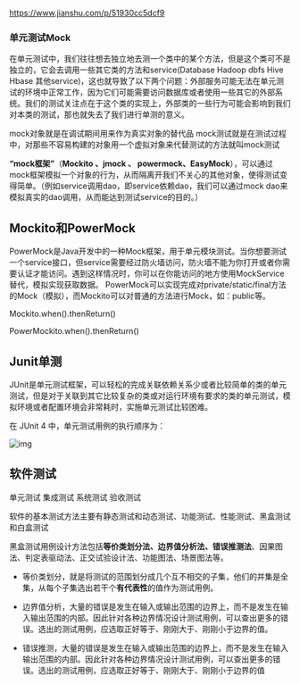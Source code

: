 https://www.jianshu.com/p/51930cc5dcf9



### 单元测试Mock

在单元测试中，我们往往想去独立地去测一个类中的某个方法，但是这个类可不是独立的，它会去调用一些其它类的方法和service(Database Hadoop dbfs Hive Hbase 其他service)，这也就导致了以下两个问题：外部服务可能无法在单元测试的环境中正常工作，因为它们可能需要访问数据库或者使用一些其它的外部系统。我们的测试关注点在于这个类的实现上，外部类的一些行为可能会影响到我们对本类的测试，那也就失去了我们进行单测的意义。


mock对象就是在调试期间用来作为真实对象的替代品
mock测试就是在测试过程中，对那些不容易构建的对象用一个虚拟对象来代替测试的方法就叫mock测试



**“mock框架”**（**Mockito 、jmock 、 powermock、EasyMock**），可以通过mock框架模拟一个对象的行为，从而隔离开我们不关心的其他对象，使得测试变得简单。（例如service调用dao，即service依赖dao，我们可以通过mock dao来模拟真实的dao调用，从而能达到测试service的目的。）

## Mockito和PowerMock

PowerMock是Java开发中的一种Mock框架，用于单元模块测试。当你想要测试一个service接口，但service需要经过防火墙访问，防火墙不能为你打开或者你需要认证才能访问。遇到这样情况时，你可以在你能访问的地方使用MockService替代，模拟实现获取数据。
PowerMock可以实现完成对private/static/final方法的Mock（模拟），而Mockito可以对普通的方法进行Mock，如：public等。

Mockito.when().thenReturn()

PowerMockito.when().thenReturn()



## Junit单测

JUnit是单元测试框架，可以轻松的完成关联依赖关系少或者比较简单的类的单元测试，但是对于关联到其它比较复杂的类或对运行环境有要求的类的单元测试，模拟环境或者配置环境会非常耗时，实施单元测试比较困难。

在 JUnit 4 中，单元测试用例的执行顺序为：

![img](https://img-blog.csdn.net/20140723195956866?watermark/2/text/aHR0cDovL2Jsb2cuY3Nkbi5uZXQvaGFwcHlsZWU2Njg4/font/5a6L5L2T/fontsize/400/fill/I0JBQkFCMA==/dissolve/70/gravity/Center)





## 软件测试

单元测试 集成测试 系统测试 验收测试



软件的基本测试方法主要有静态测试和动态测试、功能测试、性能测试、黑盒测试和白盒测试



黑盒测试用例设计方法包括**等价类划分法、边界值分析法、错误推测法**、因果图法、判定表驱动法、正交试验设计法、功能图法、场景图法等。

- 等价类划分，就是将测试的范围划分成几个互不相交的子集，他们的并集是全集，从每个子集选出若干个**有代表性**的值作为测试用例。

- 边界值分析，大量的错误是发生在输入或输出范围的边界上，而不是发生在输入输出范围的内部。因此针对各种边界情况设计测试用例，可以查出更多的错误。选出的测试用例，应选取正好等于、刚刚大于、刚刚小于边界的值。

- 错误推测，大量的错误是发生在输入或输出范围的边界上，而不是发生在输入输出范围的内部。因此针对各种边界情况设计测试用例，可以查出更多的错误。选出的测试用例，应选取正好等于、刚刚大于、刚刚小于边界的值





